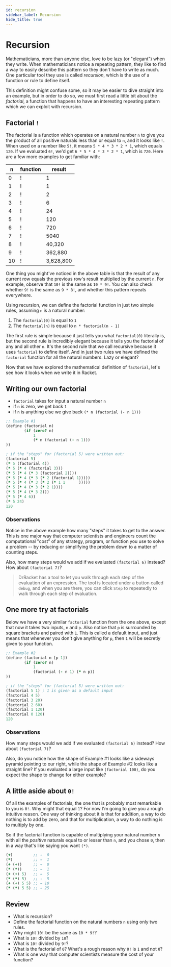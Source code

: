 ```yaml
---
id: recursion
sidebar_label: Recursion
hide_title: true
---
```


# Recursion

Mathematicians, more than anyone else, love to be lazy (or "elegant") when they 
write. When mathematicians notice a repeating pattern, they like to find a way 
to easily describe this pattern so they don't have to write as much. One 
particular tool they use is called _recursion_, which is the use of a function
or rule to define itself.

This definition might confuse some, so it may be easier to dive straight into an
example, but in order to do so, we must first read a little bit about the
_factorial_, a function that happens to have an interesting repeating pattern
which we can exploit with recursion.

## Factorial `!`

The factorial is a function which operates on a natural number `n` to give you
the product of all positive naturals less than or equal to `n`, and it looks
like `!`. When used on a number like `5!`, it means `5 * 4 * 3 * 2 * 1`, which 
equals `120`. If we evaluated `6!`, we'd get `6 * 5 * 4 * 3 * 2 * 1`, which is
`720`. Here are a few more examples to get familiar with:

n     | function | result
----- | -------- | ------
0     | !        | 1
1     | !        | 1
2     | !        | 2
3     | !        | 6
4     | !        | 24
5     | !        | 120
6     | !        | 720
7     | !        | 5040
8     | !        | 40,320
9     | !        | 362,880
10    | !        | 3,628,800

One thing you might've noticed in the above table is that the result of any 
current row equals the previous row's result multiplied by the current `n`. For 
example, observe that `10!` is the same as `10 * 9!`. You can also check whether 
`9!` is the same as `9 * 8!`, and whether this pattern repeats everywhere.

Using recursion, we can define the factorial function in just two simple rules, 
assuming `n` is a natural number:

1. The `factorial(0)` is equal to `1`
2. The `factorial(n)` is equal to `n * factorial(n - 1)`

The first rule is simple because it just tells you what `factorial(0)` literally 
is, but the second rule is incredibly elegant because it tells you the factorial 
of any and all other `n`. It's the second rule that we call recursive because it
uses `factorial` to define itself. And in just two rules we have defined the 
`factorial` function for all the natural numbers. Lazy or elegant?

Now that we have explored the mathematical definition of `factorial`, let's see
how it looks when we write it in Racket.

## Writing our own factorial

* `factorial` takes for input a natural number `n`
* if `n` is zero, we get back `1`
* if `n` is anything else we give back `(* n (factorial (- n 1)))`

``` clojure
;; Example #1
(define (factorial n)
        (if (zero? n)
            1
            (* n (factorial (- n 1)))
))

; if the "steps" for (factorial 5) were written out:
(factorial 5)
(* 5 (factorial 4))
(* 5 (* 4 (factorial 3)))
(* 5 (* 4 (* 3 (factorial 2))))
(* 5 (* 4 (* 3 (* 2 (factorial 1)))))
(* 5 (* 4 (* 3 (* 2 (* 1 1      )))))
(* 5 (* 4 (* 3 (* 2 1))))
(* 5 (* 4 (* 3 2)))
(* 5 (* 4 6))
(* 5 24)
120
```

### Observations

Notice in the above example how many "steps" it takes to get to the answer.
This is one major way that computer scientists and engineers count the
computational "cost" of any strategy, program, or function you use to solve a 
problem -- by reducing or simplifying the problem down to a matter of counting
steps.

Also, how many steps would we add if we evaluated `(factorial 6)` instead?
How about `(factorial 7)`?

> DrRacket has a tool to let you walk through each step of the evaluation of an
> expression. The tool is located under a button called `debug`, and when you
> are there, you can click `Step` to repeatedly to walk through each step of
> evaluation.

## One more try at factorials

Below we have a very similar `factorial` function from the one above, except
that now it takes two inputs, `n` and `p`. Also notice that `p` is surrounded by
square brackets and paired with `1`. This is called a default input, and just
means that whenever you don't give anything for `p`, then `1` will be secretly
given to your function.

``` clojure
;; Example #2
(define (factorial n [p 1])
        (if (zero? n)
            1
            (factorial (- n 1) (* n p))
))

; if the "steps" for (factorial 5) were written out:
(factorial 5 1) ; 1 is given as a default input
(factorial 4 5)
(factorial 3 20)
(factorial 2 60)
(factorial 1 120)
(factorial 0 120)
120
```

### Observations

How many steps would we add if we evaluated `(factorial 6)` instead? How about
`(factorial 7)`?

Also, do you notice how the shape of Example #1 looks like a sideways pyramid 
pointing to our right, while the shape of Example #2 looks like a straight line?
If you evaluated a large input like `(factorial 100)`, do you expect the shape
to change for either example?

## A little aside about `0!`

Of all the examples of factorials, the one that is probably most remarkable to
you is `0!`. Why might that equal `1`? For now I'm going to give you a rough
intuitive reason. One way of thinking about it is that for addition, a way to do 
nothing is to add by zero, and that for multiplication, a way to do nothing is 
to multiply by one.

So if the factorial function is capable of multiplying your natural number `n`
with all the _positive_ naturals equal to or lesser than `n`, and you chose `0`,
then in a way that's like saying you want `(*)`.

``` clojure
(+)         ;; →  0
(*)         ;; →  1
(+ (+))     ;; →  0
(* (*))     ;; →  1
(+ (+) 5)   ;; →  5
(* (*) 5)   ;; →  5
(+ (+) 5 5) ;; → 10
(* (*) 5 5) ;; → 25
```

## Review

* What is recursion?
* Define the factorial function on the natural numbers `n` using only two rules.
* Why might `10!` be the same as `10 * 9!`?
* What is `10!` divided by `10`?
* What is `10!` divided by `9!`?
* What is the factorial of `0`?  What's a rough reason why `0!` is `1` and not `0`?
* What is one way that computer scientists measure the cost of your function?

